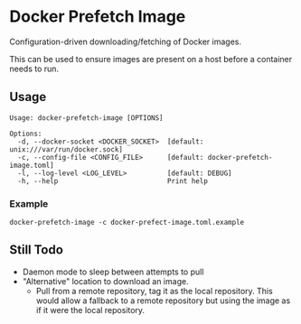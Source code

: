 # Docker Prefetch Image

Configuration-driven downloading/fetching of Docker images.

This can be used to ensure images are present on a host before a container needs to run.

## Usage

```
Usage: docker-prefetch-image [OPTIONS]

Options:
  -d, --docker-socket <DOCKER_SOCKET>  [default: unix:///var/run/docker.sock]
  -c, --config-file <CONFIG_FILE>      [default: docker-prefetch-image.toml]
  -l, --log-level <LOG_LEVEL>          [default: DEBUG]
  -h, --help                           Print help
```

### Example

```
docker-prefetch-image -c docker-prefect-image.toml.example
```


## Still Todo

* Daemon mode to sleep between attempts to pull
* "Alternative" location to download an image.
  * Pull from a remote repository, tag it as the local repository. This would allow a fallback to a remote repository but using the image as if it were the local repository.
